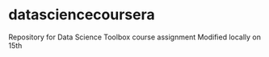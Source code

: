 datasciencecoursera
===================

Repository for Data Science Toolbox course assignment
Modified locally on 15th
